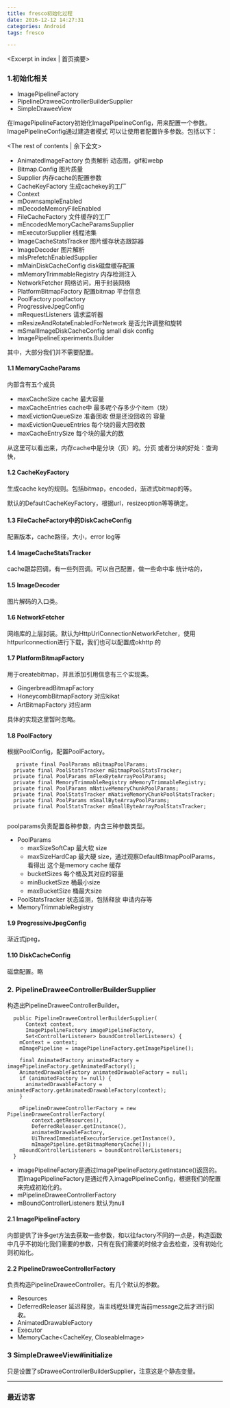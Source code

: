 ```yaml
---
title: fresco初始化过程
date: 2016-12-12 14:27:31
categories: Android
tags: fresco

---
```

<Excerpt in index | 首页摘要>

### 1.初始化相关

* ImagePipelineFactory
* PipelineDraweeControllerBuilderSupplier
* SimpleDraweeView

在ImagePipelineFactory初始化ImagePipelineConfig，用来配置一个参数。ImagePipelineConfig通过建造者模式 可以让使用者配置许多参数。包括以下：

<!-- more -->
<The rest of contents | 余下全文>




* AnimatedImageFactory 负责解析 动态图，gif和webp
* Bitmap.Config 图片质量
* Supplier<MemoryCacheParams> 内存cache的配置参数
* CacheKeyFactory 生成cachekey的工厂
* Context
* mDownsampleEnabled 
* mDecodeMemoryFileEnabled 
* FileCacheFactory 文件缓存的工厂
* mEncodedMemoryCacheParamsSupplier 
* mExecutorSupplier 线程池集
* ImageCacheStatsTracker 图片缓存状态跟踪器
* ImageDecoder 图片解析
* mIsPrefetchEnabledSupplier
* mMainDiskCacheConfig disk磁盘缓存配置
* mMemoryTrimmableRegistry 内存检测注入
* NetworkFetcher 网络访问，用于封装网络
* PlatformBitmapFactory 配置bitmap 平台信息
* PoolFactory poolfactory
* ProgressiveJpegConfig 
* mRequestListeners 请求监听器
* mResizeAndRotateEnabledForNetwork 是否允许调整和旋转
* mSmallImageDiskCacheConfig small disk config
* ImagePipelineExperiments.Builder


其中，大部分我们并不需要配置。

#### 1.1 MemoryCacheParams

内部含有五个成员

* maxCacheSize cache 最大容量
* maxCacheEntries cache中 最多呢个存多少个item（块）
* maxEvictionQueueSize 准备回收 但是还没回收的 容量
* maxEvictionQueueEntries 每个块的最大回收数
* maxCacheEntrySize 每个块的最大的数

从这里可以看出来，内存cache中是分块（页）的。分页 或者分块的好处：查询快，

#### 1.2 CacheKeyFactory

生成cache key的规则。包括bitmap，encoded，渐进式bitmap的等。


默认的DefaultCacheKeyFactory，根据url，resizeoption等等确定。


#### 1.3 FileCacheFactory中的DiskCacheConfig

配置版本，cache路径，大小，error log等

#### 1.4 ImageCacheStatsTracker

cache跟踪回调，有一些列回调。可以自己配置，做一些命中率 统计啥的，

#### 1.5 ImageDecoder

图片解码的入口类。

#### 1.6 NetworkFetcher

网络库的上层封装。默认为HttpUrlConnectionNetworkFetcher，使用httpurlconnection进行下载，我们也可以配置成okhttp 的

#### 1.7 PlatformBitmapFactory

用于createbitmap，并且添加引用信息有三个实现类。

* GingerbreadBitmapFactory
* HoneycombBitmapFactory 对应kikat
* ArtBitmapFactory 对应arm


具体的实现这里暂时忽略。



#### 1.8 PoolFactory
根据PoolConfig，配置PoolFactory。

```
   private final PoolParams mBitmapPoolParams;
  private final PoolStatsTracker mBitmapPoolStatsTracker;
  private final PoolParams mFlexByteArrayPoolParams;
  private final MemoryTrimmableRegistry mMemoryTrimmableRegistry;
  private final PoolParams mNativeMemoryChunkPoolParams;
  private final PoolStatsTracker mNativeMemoryChunkPoolStatsTracker;
  private final PoolParams mSmallByteArrayPoolParams;
  private final PoolStatsTracker mSmallByteArrayPoolStatsTracker;
  
```

poolparams负责配置各种参数，内含三种参数类型。

* PoolParams
	* maxSizeSoftCap 最大软 size
	* maxSizeHardCap 最大硬 size，通过观察DefaultBitmapPoolParams，看得出 这个是memory cache 缓存
	* bucketSizes 每个桶及其对应的容量
	* minBucketSize 桶最小size
	* maxBucketSize 桶最大size
* PoolStatsTracker 状态监测，包括释放 申请内存等
* MemoryTrimmableRegistry


#### 1.9 ProgressiveJpegConfig

渐近式jpeg，

#### 1.10 DiskCacheConfig

磁盘配置。略

### 2. PipelineDraweeControllerBuilderSupplier


构造出PipelineDraweeControllerBuilder。

```
  public PipelineDraweeControllerBuilderSupplier(
      Context context,
      ImagePipelineFactory imagePipelineFactory,
      Set<ControllerListener> boundControllerListeners) {
    mContext = context;
    mImagePipeline = imagePipelineFactory.getImagePipeline();

    final AnimatedFactory animatedFactory = imagePipelineFactory.getAnimatedFactory();
    AnimatedDrawableFactory animatedDrawableFactory = null;
    if (animatedFactory != null) {
      animatedDrawableFactory = animatedFactory.getAnimatedDrawableFactory(context);
    }

    mPipelineDraweeControllerFactory = new PipelineDraweeControllerFactory(
        context.getResources(),
        DeferredReleaser.getInstance(),
        animatedDrawableFactory,
        UiThreadImmediateExecutorService.getInstance(),
        mImagePipeline.getBitmapMemoryCache());
    mBoundControllerListeners = boundControllerListeners;
  }
```

* imagePipelineFactory是通过ImagePipelineFactory.getInstance()返回的。而ImagePipelineFactory是通过传入imagePipelineConfig，根据我们的配置来完成初始化的。
* mPipelineDraweeControllerFactory
* mBoundControllerListeners 默认为null

#### 2.1 ImagePipelineFactory

内部提供了许多get方法去获取一些参数，和以往factory不同的一点是，构造函数中几乎不初始化我们需要的参数，只有在我们需要的时候才会去检查，没有初始化则初始化。

#### 2.2 PipelineDraweeControllerFactory

负责构造PipelineDraweeController。有几个默认的参数。

* Resources
* DeferredReleaser 延迟释放，当主线程处理完当前message之后才进行回收。
* AnimatedDrawableFactory
* Executor
* MemoryCache<CacheKey, CloseableImage>


### 3 SimpleDraweeView#initialize

只是设置了sDraweeControllerBuilderSupplier，注意这是个静态变量。



---### 最近访客<ul class="ds-recent-visitors" data-num-items="46" data-avatar-size="40"></ul>





